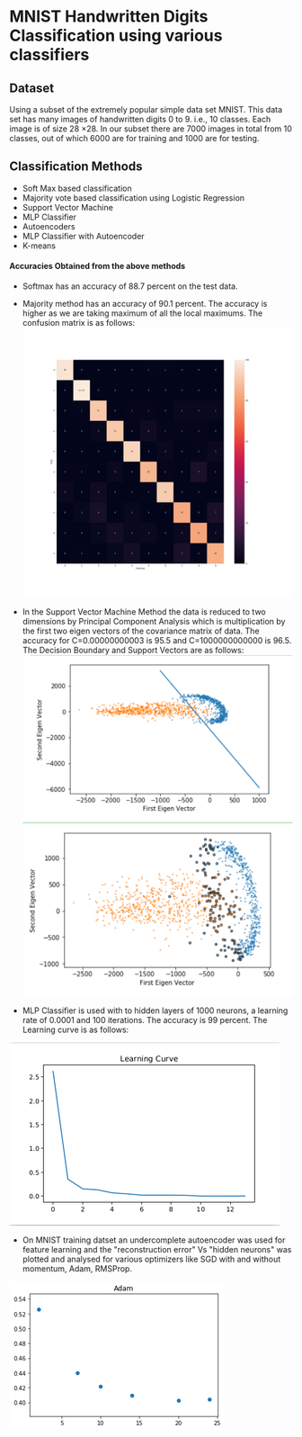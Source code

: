 # MNIST Handwritten Digits Classification using various classifiers
## Dataset
Using a subset of the extremely popular simple data set MNIST. This data set has many images of handwritten digits 0 to 9. i.e., 10
classes. Each image is of size 28 ×28. In our subset there are 7000 images in total from 10 classes, out of which 6000
are for training and 1000 are for testing.

## Classification Methods

- Soft Max based classification
- Majority vote based classification using Logistic Regression
- Support Vector Machine
- MLP Classifier
- Autoencoders
- MLP Classifier with Autoencoder
- K-means

#### Accuracies Obtained from the above methods
* Softmax has an accuracy of 88.7 percent on the test data.

* Majority method has an accuracy of 90.1 percent. The accuracy is higher as we are taking maximum of all the local maximums. The confusion matrix is as follows:
![](confusion.jpg)


* In the Support Vector Machine Method the data is reduced to two dimensions by Principal Component Analysis which is multiplication by the first two eigen vectors of the covariance matrix of data. The accuracy for C=0.00000000003 is 95.5 and C=1000000000000 is 96.5. The Decision Boundary and Support Vectors are as follows:
![](Decisionboundary.png)
![](Supportvectors.png)



* MLP Classifier is used with to hidden layers of 1000 neurons, a learning rate of 0.0001 and 100 iterations. The accuracy is 99 percent. The Learning curve is as follows:

 ![](lcurve.png)

* On MNIST training datset an undercomplete autoencoder was used for feature learning and the "reconstruction error" Vs "hidden neurons" was plotted and analysed for various optimizers like SGD with and without momentum, Adam, RMSProp.

![](adam.png)
